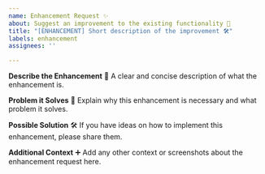 ```yaml
---
name: Enhancement Request ✨
about: Suggest an improvement to the existing functionality 🚀
title: "[ENHANCEMENT] Short description of the improvement 🛠️"
labels: enhancement
assignees: ''

---
```


**Describe the Enhancement** 🌟
A clear and concise description of what the enhancement is.

**Problem it Solves** 🧩
Explain why this enhancement is necessary and what problem it solves.

**Possible Solution** 🛠️
If you have ideas on how to implement this enhancement, please share them.

**Additional Context** ➕
Add any other context or screenshots about the enhancement request here.